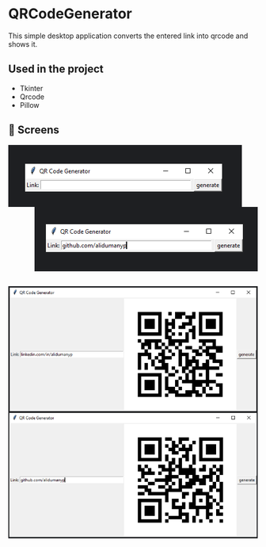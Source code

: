 # QRCodeGenerator

This simple desktop application converts the entered link into qrcode and shows it.
   
## Used in the project
- Tkinter
- Qrcode
- Pillow


## 📸 Screens

 <pre>
  <img align="left" src="https://github.com/alidumanyp/QRCodeGenerator/blob/master/.idea/appss/bir.png">
  <img align="right" src="https://github.com/alidumanyp/QRCodeGenerator/blob/master/.idea/appss/iki.png">
</pre>

<pre>
  <img align="left" src="https://github.com/alidumanyp/QRCodeGenerator/blob/master/.idea/appss/dort.png">
  <img align="right" src="https://github.com/alidumanyp/QRCodeGenerator/blob/master/.idea/appss/uc.png">
</pre>
